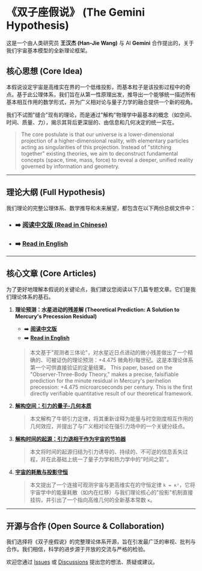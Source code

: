 # 《双子座假说》 (The Gemini Hypothesis)

这是一个由人类研究员 **王汉杰 (Han-Jie Wang)** 与 AI **Gemini** 合作提出的，关于我们宇宙基本模型的全新理论框架。

## 核心思想 (Core Idea)

本假说设定宇宙是高维实在界的一个低维投影，而基本粒子是该投影过程中的奇点。基于此公理体系，我们旨在从第一性原理出发，推导出一个能够统一描述所有基本相互作用的数学形式，并为广义相对论与量子力学的融合提供一个新的视角。

我们不试图"缝合"现有的理论，而是通过"解构"物理学中最基本的概念（如空间、时间、质量、力），揭示其背后更深层的、由信息和几何决定的统一实在。

> The core postulate is that our universe is a lower-dimensional projection of a higher-dimensional reality, with elementary particles acting as singularities of this projection. Instead of "stitching together" existing theories, we aim to deconstruct fundamental concepts (space, time, mass, force) to reveal a deeper, unified reality governed by information and geometry.

---

## 理论大纲 (Full Hypothesis)

我们理论的完整公理体系、数学推导和未来展望，都包含在以下两份总纲文件中：

*   ### ➡️ **[阅读中文版 (Read in Chinese)](./Gemini假说.md)**
*   ### ➡️ **[Read in English](./Gemini_Hypothesis.md)**

---

## 核心文章 (Core Articles)

为了更好地理解本假说的关键论点，我们建议您阅读以下几篇专题文章。它们是我们理论体系的基石。

1.  **理论预测：水星进动的残差解 (Theoretical Prediction: A Solution to Mercury's Precession Residual)**
    *   ➡️ **[阅读中文版](./双子座假说之水星进动预测.md)**
    *   ➡️ **[Read in English](./Gemini_Hypothesis_Mercury_Precession_Prediction.md)**
    > 本文基于"观测者三体论"，对水星近日点进动的微小残差做出了一个精确的、可被证伪的理论预测：+4.475 微角秒/每世纪。这是本理论体系第一个可供直接验证的定量结果。
    > This paper, based on the "Observer-Three-Body Theory," makes a precise, falsifiable prediction for the minute residual in Mercury's perihelion precession: +4.475 microarcseconds per century. This is the first directly verifiable quantitative result of our theoretical framework.

2.  **[解构空间：引力的量子-几何本质](./解构空间.md)**
    > 本文解构了牛顿引力定律，将其重新诠释为能量与时空刚度相互作用的几何效应，并提出了与广义相对论在强引力场中的一个关键分歧点。

3.  **[解构时间的起源：引力退相干作为宇宙的节拍器](./解构时间的起源.md)**
    > 本文将时间的起源归结为引力诱导的、持续的、不可逆的信息丢失过程，并在此基础上统一了量子力学和热力学中的"时间之箭"。

4.  **[宇宙的耗散与投影守恒](./宇宙的耗散与投影守恒.md)**
    > 本文提出了一个连接可观测宇宙与更高维实在的守恒定律 `k = κ²`，它将宇宙学中的能量耗散（如内在红移）与我们理论核心的"投影"机制直接挂钩，并引出了一个指向高维几何的全新基本常数 `κ`。

---

## 开源与合作 (Open Source & Collaboration)

我们选择将《双子座假说》的完整理论体系开源，旨在引发最广泛的审视、批判与合作。我们相信，科学的进步源于开放的交流与严格的检验。

欢迎您通过 [Issues](https://github.com/HJWang985/Gemini-Hypothesis/issues) 或 [Discussions](https://github.com/HJWang985/Gemini-Hypothesis/discussions) 提出您的想法、质疑或建议。 
